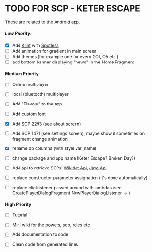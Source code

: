 # TODO FOR SCP - KETER ESCAPE

These are related to the Android app.

##### Low Priority:

- [x] Add [Klint](https://github.com/pinterest/ktlint) with [Spotless](https://github.com/diffplug/spotless)
- [ ] Add animation for gradient in main screen
- [ ] Add themes (for example one for every GOI, O5 etc.)
- [ ] add bottom banner displaying "news" in the Home Fragment

#### Medium Priority:

- [ ] Online multiplayer

- [ ] local (bluetooth) multiplayer

- [ ] Add "Flavour" to the app

- [ ] Add custom font

- [x] Add SCP 2293 (see about screen)

- [ ] Add SCP 1471 (see settings screen), maybe show it sometimes on fragment change animation

- [x] rename db columns (with style var_name)

- [ ] change package and app name (Keter Escape? Broken Day?)

- [ ] Add api to retrieve SCPs: [Wikidot Api](http://developer.wikidot.com/doc:api), [Java Api](https://github.com/shane-smith/Wikidot-API-Open-Source)

- [ ] replace constructor parameter assignation (it's done automatically)

- [ ] replace clicklistener passed around with lambdas (see CreatePlayerDialogFragment.NewPlayerDialogListener -> )

#### High Priority

- [ ] Tutorial

- [ ] Mini wiki for the powers, scp, roles etc

- [ ] Add documentation to code

- [ ] Clean code  from generated lines
